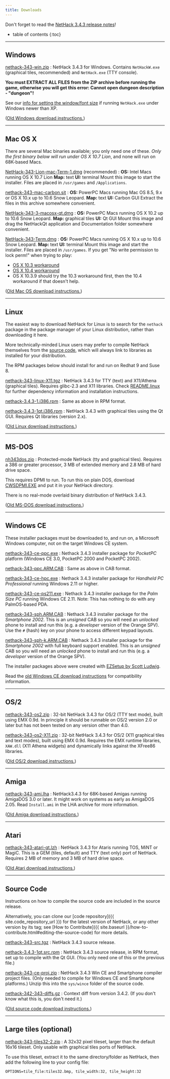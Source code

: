 ```yaml
---
title: Downloads
---
```

Don't forget to read the [NetHack 3.4.3 release notes](release.html)!

* table of contents
{:toc}

---

## Windows

[nethack-343-win.zip](http://sourceforge.net/projects/nethack/files/nethack/3.4.3/nethack-343-win.zip/download)
: NetHack 3.4.3 for Windows.  Contains `NetHackW.exe` (graphical tiles, recommended) and `NetHack.exe` (TTY console).

**You must EXTRACT ALL FILES from the ZIP archive before running the game, otherwise you will get this error: Cannot open dungeon description - "dungeon"!**

See our [info for setting the window/font size](bugmore/vista-win7.txt) if running `NetHack.exe` under Windows newer than XP.

([Old Windows download instructions.](ports/download-win.html))

---

## Mac OS X

There are several Mac binaries available; you only need one of these.  *Only the first binary below will run under OS X 10.7 Lion*, and none will run on 68K-based Macs.

[NetHack-343-Lion-mac-Term-1.dmg](http://sourceforge.net/projects/nethack/files/nethack/3.4.3/NetHack-343-Lion-mac-Term-1.dmg/download) (recommended)
: **OS:** Intel Macs running OS X 10.7 Lion
  **Map:** text
  **UI:** terminal
  Mount this image to start the installer.  Files are placed in `/usr/games` and `/Applications`.

[nethack-343-mac-carbon.sit](http://sourceforge.net/projects/nethack/files/nethack/3.4.3/nethack-343-mac-carbon.sit/download)
: **OS:** PowerPC Macs running Mac OS 8.5, 9.x or OS X 10.x up to 10.6 Snow Leopard.
  **Map:** text
  **UI:** Carbon GUI
  Extract the files in this archive somewhere convenient.

[NetHack-343-3-macosx-qt.dmg](http://sourceforge.net/projects/nethack/files/nethack/3.4.3/NetHack-343-3-macosx-qt.dmg/download)
: **OS:** PowerPC Macs running OS X 10.2 up to 10.6 Snow Leopard.
  **Map:** graphical tiles
  **UI:** Qt GUI
  Mount this image and drag the NetHackQt application and Documentation folder somewhere convenient.

[NetHack-343-Term.dmg](http://sourceforge.net/projects/nethack/files/nethack/3.4.3/NetHack-343-Term.dmg/download)
: **OS:** PowerPC Macs running OS X 10.x up to 10.6 Snow Leopard.
  **Map:** text
  **UI:** terminal
  Mount this image and start the installer.  Files are placed in `/usr/games`.
  If you get "No write permission to lock perm!" when trying to play:

  * [OS X 10.3 workaround](bugmore/perm-mac.txt)
  * [OS X 10.4 workaround](bugmore/perm-mac104.txt)
  * OS X 10.3.9 should try the 10.3 workaround first, then the 10.4 workaround if that doesn't help.

([Old Mac OS download instructions.](ports/download-mac.html))

---

## Linux

The easiest way to download NetHack for Linux is to search for the `nethack` package in the package manager of your Linux distribution, rather than downloading it here.

More technically-minded Linux users may prefer to compile NetHack themselves from the [source code](#source-code), which will always link to libraries as installed for your distribution.

The RPM packages below should install for and run on Redhat 9 and Suse 8.

[nethack-343-linux-X11.tgz](http://sourceforge.net/projects/nethack/files/nethack/3.4.3/nethack-343-linux-X11.tgz/download)
: NetHack 3.4.3 for TTY (text) and X11/Athena (graphical tiles).  Requires glibc-2.3 and X11 libraries.  Check [README.linux](README.linux.txt) for further dependency information and installation instructions.

[nethack-3.4.3-1.i386.rpm](http://sourceforge.net/projects/nethack/files/nethack/3.4.3/nethack-3.4.3-1.i386.rpm/download)
: Same as above in RPM format.

[nethack-3.4.3-1qt.i386.rpm](http://sourceforge.net/projects/nethack/files/nethack/3.4.3/nethack-3.4.3-1qt.i386.rpm/download)
: NetHack 3.4.3 with graphical tiles using the Qt GUI.  Requires Qt libraries (version 2.x).

([Old Linux download instructions.](ports/download-linux.html))

---

## MS-DOS

[nh343dos.zip](http://sourceforge.net/projects/nethack/files/nethack/3.4.3/nh343dos.zip/download)
: Protected-mode NetHack (tty and graphical tiles).  Requires a 386 or greater processor, 3 MB of extended memory and 2.8 MB of hard drive space.

This requires DPMI to run.  To run this on plain DOS, download [CWSDPMI.EXE](http://www.delorie.com/djgpp/dl/ofc/simtel/v2misc/csdpmi5b.zip/) and put it in your NetHack directory.

There is no real-mode overlaid binary distribution of NetHack 3.4.3.

([Old MS-DOS download instructions.](ports/download-msdos.html))

---

## Windows CE

These installer packages must be downloaded to, and run on, a Microsoft Windows computer, not on the target Windows CE system.

[nethack-343-ce-ppc.exe](http://sourceforge.net/projects/nethack/files/nethack/3.4.3/nethack-343-ce-ppc.exe/download)
: Nethack 3.4.3 installer package for *PocketPC* platform (Windows CE 3.0, PocketPC 2000 and PocketPC 2002).

[nethack-343-ppc.ARM.CAB](http://sourceforge.net/projects/nethack/files/nethack/3.4.3/nethack-343-ppc.ARM.CAB/download)
: Same as above in CAB format.

[nethack-343-ce-hpc.exe](http://sourceforge.net/projects/nethack/files/nethack/3.4.3/nethack-343-ce-hpc.exe/download)
: Nethack 3.4.3 installer package for *Handheld PC Professional* running Windows 2.11 or higher.

[nethack-343-ce-ps211.exe](http://sourceforge.net/projects/nethack/files/nethack/3.4.3/nethack-343-ce-ps211.exe/download)
: Nethack 3.4.3 installer package for the *Palm Size PC* running Windows CE 2.11.  Note: This has nothing to do with any PalmOS-based PDA.

[nethack-343-sph.ARM.CAB](http://sourceforge.net/projects/nethack/files/nethack/3.4.3/nethack-343-sph.ARM.CAB/download)
: Nethack 3.4.3 installer package for the *Smartphone 2002*.  This is an *unsigned* CAB so you will need an *unlocked* phone to install and run this (e.g. a *developer* version of the Orange SPV).  Use the `#` (hash) key on your phone to access different keypad layouts.

[nethack-343-sph-k.ARM.CAB](http://sourceforge.net/projects/nethack/files/nethack/3.4.3/nethack-343-sph-k.ARM.CAB/download)
: Nethack 3.4.3 installer package for the *Smartphone 2002* with full keyboard support enabled.  This is an *unsigned* CAB so you will need an *unlocked* phone to install and run this (e.g. a *developer* version of the Orange SPV).

The installer packages above were created with [EZSetup by Scott Ludwig](http://www.scottlu.com/Content/EZSetup.html).

Read the [old Windows CE download instructions](ports/download-wince.html) for compatibility information.

---

## OS/2

[nethack-343-os2.zip](http://sourceforge.net/projects/nethack/files/nethack/3.4.3/nethack-343-os2.zip/download)
: 32-bit NetHack 3.4.3 for OS/2 (TTY text mode), built using EMX 0.9d.  In principle it should be runnable on OS/2 version 2.0 or later but has not been tested on any version other than 4.0.

[nethack-343-os2-X11.zip](http://sourceforge.net/projects/nethack/files/nethack/3.4.3/nethack-343-os2-X11.zip/download)
: 32-bit NetHack 3.4.3 for OS/2 (X11 graphical tiles and text modes), built using EMX 0.9d.  Requires the EMX runtime libraries, `XAW.dll` (X11 Athena widgets) and dynamically links against the XFree86 libraries.

([Old OS/2 download instructions.](ports/download-os2.html))

---

## Amiga

[nethack-343-ami.lha](http://sourceforge.net/projects/nethack/files/nethack/3.4.3/nethack-343-ami.lha/download)
: NetHack3.4.3 for 68K-based Amigas running AmigaDOS 3.0 or later.  It might work on systems as early as AmigaDOS 2.05.  Read `Install.ami` in the LHA archive for more information.

([Old Amiga download instructions.](ports/download-amiga.html))

---

## Atari

[nethack-343-atari-gt.lzh](http://sourceforge.net/projects/nethack/files/nethack/3.4.3/nethack-343-atari-gt.lzh/download)
: NetHack 3.4.3 for Ataris running TOS, MiNT or MagiC.  This is a GEM (tiles, default) and TTY (text only) port of NetHack.  Requires 2 MB of memory and 3 MB of hard drive space.

([Old Atari download instructions.](ports/download-atari.html))

---

## Source Code

Instructions on how to compile the source code are included in the source release.

Alternatively, you can clone our [code repository]({{ site.code_repository_url }}) for the latest version of NetHack, or any other version by its tag; see [How to Contribute]({{ site.baseurl }}/how-to-contribute.html#editing-the-source-code) for more details.

[nethack-343-src.tgz](http://sourceforge.net/projects/nethack/files/nethack/3.4.3/nethack-343-src.tgz/download)
: NetHack 3.4.3 source release.

[nethack-3.4.3-1qt.src.rpm](http://sourceforge.net/projects/nethack/files/nethack/3.4.3/nethack-3.4.3-1qt.src.rpm/download)
: NetHack 3.4.3 source release, in RPM format, set up to compile with the Qt GUI.  (You only need one of this or the previous file.)

[nethack-343-ce-proj.zip](http://sourceforge.net/projects/nethack/files/nethack/3.4.3/nethack-343-ce-proj.zip/download)
: NetHack 3.4.3 Win CE and Smartphone compiler project files.  (Only needed to compile for Windows CE and Smartphone platforms.)  Unzip this into the `sys/wince` folder of the source code.

[nethack-342-343-diffs.gz](http://sourceforge.net/projects/nethack/files/nethack/3.4.3/nethack-342-343-diffs.gz/download)
: Context diff from version 3.4.2.  (If you don't know what this is, you don't need it.)

([Old source code download instructions.](download-src.html))

---

## Large tiles (optional)

[nethack-343-tiles32-2.zip](http://sourceforge.net/projects/nethack/files/nethack/3.4.3/nethack-343-tiles32-2.zip/download)
: A 32x32 pixel tileset, larger than the default 16x16 tileset.  Only usable with graphical tiles ports of NetHack.

To use this tileset, extract it to the same directory/folder as NetHack, then add the following line to your config file:

```
OPTIONS=tile_file:tiles32.bmp, tile_width:32, tile_height:32
```
